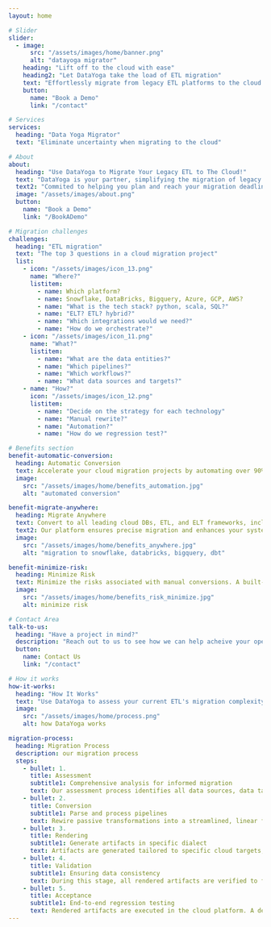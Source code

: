 ```yaml
---
layout: home

# Slider
slider:
  - image:
      src: "/assets/images/home/banner.png"
      alt: "datayoga migrator"
    heading: "Lift off to the cloud with ease"
    heading2: "Let DataYoga take the load of ETL migration"
    text: "Effortlessly migrate from legacy ETL platforms to the cloud with over 80% automatic conversion"
    button:
      name: "Book a Demo"
      link: "/contact"

# Services
services:
  heading: "Data Yoga Migrator"
  text: "Eliminate uncertainty when migrating to the cloud"

# About
about:
  heading: "Use DataYoga to Migrate Your Legacy ETL to The Cloud!"
  text: "DataYoga is your partner, simplifying the migration of legacy ETL processes to the cloud. Our platform specifically caters to the nuanced demands of businesses undergoing ETL transformation"
  text2: "Commited to helping you plan and reach your migration deadlines"
  image: "/assets/images/about.png"
  button:
    name: "Book a Demo"
    link: "/BookADemo"

# Migration challenges
challenges:
  heading: "ETL migration"
  text: "The top 3 questions in a cloud migration project"
  list:
    - icon: "/assets/images/icon_13.png"
      name: "Where?"
      listitem:
        - name: Which platform?
        - name: Snowflake, DataBricks, Bigquery, Azure, GCP, AWS?
        - name: "What is the tech stack? python, scala, SQL?"
        - name: "ELT? ETL? hybrid?"
        - name: "Which integrations would we need?"
        - name: "How do we orchestrate?"
    - icon: "/assets/images/icon_11.png"
      name: "What?"
      listitem:
        - name: "What are the data entities?"
        - name: "Which pipelines?"
        - name: "Which workflows?"
        - name: "What data sources and targets?"
    - name: "How?"
      icon: "/assets/images/icon_12.png"
      listitem:
        - name: "Decide on the strategy for each technology"
        - name: "Manual rewrite?"
        - name: "Automation?"
        - name: "How do we regression test?"

# Benefits section
benefit-automatic-conversion:
  heading: Automatic Conversion
  text: Accelerate your cloud migration projects by automating over 90% of the process and 100% of the validations, significantly reducing the time to completion and enhancing your return on investment. This robust automation strategy minimizes human errors and ensures a higher quality migration, facilitating a smooth and reliable transition to any cloud platform.
  image:
    src: "/assets/images/home/benefits_automation.jpg"
    alt: "automated conversion"

benefit-migrate-anywhere:
  heading: Migrate Anywhere
  text: Convert to all leading cloud DBs, ETL, and ELT frameworks, including Snowflake, DataBricks, Bigquery, and DBT.
  text2: Our platform ensures precise migration and enhances your system’s performance with target-specific configurations, making the most of your specific cloud database’s capabilities. This approach not only optimizes cloud efficiency and scalability but also significantly boosts your operational efficiency. Your data pipelines will be robust and ready for future technological advancements.
  image:
    src: "/assets/images/home/benefits_anywhere.jpg"
    alt: "migration to snowflake, databricks, bigquery, dbt"

benefit-minimize-risk:
  heading: Minimize Risk
  text: Minimize the risks associated with manual conversions. A built-in validation process is automatically created for each transformation, checking the integrity and consistency of data, ensuring any potential issues are identified and resolved early. Our preliminary assessments detect potential obstacles before the migration begins, allowing for timely and effective planning. This proactive approach not only maintains the quality and reliability of your data infrastructure but also minimizes downtime and operational disruptions.
  image:
    src: "/assets/images/home/benefits_risk_minimize.jpg"
    alt: minimize risk

# Contact Area
talk-to-us:
  heading: "Have a project in mind?"
  description: "Reach out to us to see how we can help acheive your operational cost targets by migrating your ETL to the cloud with DataYoga"
  button:
    name: Contact Us
    link: "/contact"

# How it works
how-it-works:
  heading: "How It Works"
  text: "Use DataYoga to assess your current ETL's migration complexity, then migrate with ease to any leading cloud"
  image:
    src: "/assets/images/home/process.png"
    alt: how DataYoga works

migration-process:
  heading: Migration Process
  description: our migration process
  steps:
    - bullet: 1.
      title: Assessment
      subtitle1: Comprehensive analysis for informed migration
      text: Our assessment process identifies all data sources, data targets, lookup entities, transformations, and expression types, producing a detailed report that classifies the complexity of each pipeline.
    - bullet: 2.
      title: Conversion
      subtitle1: Parse and process pipelines
      text: Rewire passive transformations into a streamlined, linear flow and transform all blocks into our proprietary, target-agnostic format. This ensures that piplines are ready to be optimized for any cloud environment in the subsequent rendering step.
    - bullet: 3.
      title: Rendering
      subtitle1: Generate artifacts in specific dialect
      text: Artifacts are generated tailored to specific cloud targets, ensuring accurate dialect translation and optimization. This process meticulously adapts your pipelines to the unique requirements and capabilities of your chosen cloud platform.
    - bullet: 4.
      title: Validation
      subtitle1: Ensuring data consistency
      text: During this stage, all rendered artifacts are verified to function correctly and that data entities align precisely with those in the target database. Using automated comparison tools, the new pipelines are regression tested to ensure a full match with the legacy system.
    - bullet: 5.
      title: Acceptance
      subtitle1: End-to-end regression testing
      text: Rendered artifacts are executed in the cloud platform. A detailed comparison is conducted of the target data entities with those from the legacy pipelines. This final verification ensures that the migration not only aligns perfectly with operational requirements but also maintains data integrity.
---
```


